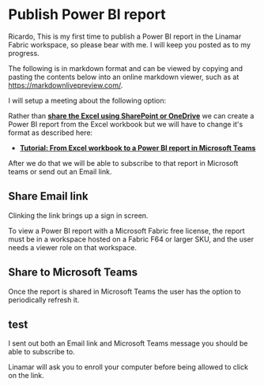 # Publish Power BI report

Ricardo,
This is my first time to publish a Power BI report in the Linamar Fabric workspace, so please bear with me. I will keep you posted as to my progress.

The following is in markdown format and can be viewed by copying and pasting the contents below into an online markdown viewer, such as at <https://markdownlivepreview.com/>.

I will setup a meeting about the following option:

Rather than **[share the Excel using SharePoint or OneDrive](https://support.microsoft.com/en-us/office/share-a-document-using-sharepoint-or-onedrive-807de6cf-1ece-41b9-a2b3-250d9a48f1e8)** we can create a Power BI report from the Excel workbook but we will have to change it's format as described here:

- **[Tutorial: From Excel workbook to a Power BI report in Microsoft Teams](https://learn.microsoft.com/en-us/power-bi/create-reports/service-from-excel-to-stunning-report)**

After we do that we will be able to subscribe to that report in Microsoft teams or send out an Email link.

## Share Email link

Clinking the link brings up a sign in screen.

To view a Power BI report with a Microsoft Fabric free license, the report must be in a workspace hosted on a Fabric F64 or larger SKU, and the user needs a viewer role on that workspace.

## Share to Microsoft Teams

Once the report is shared in Microsoft Teams the user has the option to periodically refresh it.

## test

I sent out both an Email link and Microsoft Teams message you should be able to subscribe to.

Linamar will ask you to enroll your computer before being allowed to click on the link.
